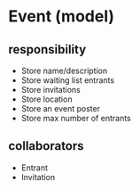 # Event (model)
## responsibility
- Store name/description
- Store waiting list entrants
- Store invitations
- Store location
- Store an event poster
- Store max number of entrants
## collaborators
- Entrant
- Invitation